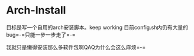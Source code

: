 # Arch-Install
目标是写一个自用的arch安装脚本。keep working
目前config.sh内仍有大量的bug=-=只能一步一步走了=-=

我就只是懒得安装那么多软件包啊QAQ为什么会这么麻烦=-=
